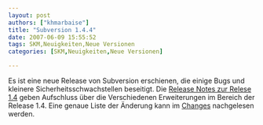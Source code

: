 ```yaml
---
layout: post
authors: ["khmarbaise"]
title: "Subversion 1.4.4"
date: 2007-06-09 15:55:52
tags: SKM,Neuigkeiten,Neue Versionen
categories: [SKM,Neuigkeiten,Neue Versionen]

---
```

Es ist eine neue Release von Subversion erschienen, die einige Bugs und kleinere Sicherheitsschwachstellen beseitigt. Die <a href="http://subversion.tigris.org/svn_1.4_releasenotes.html" title="Release Notes 1.4.">Release Notes zur Relese 1.4</a> geben Aufschluss über die Verschiedenen Erweiterungen im Bereich der Release 1.4. 
Eine genaue Liste der Änderung kann im <a href="http://svn.collab.net/repos/svn/tags/1.4.4/CHANGES">Changes</a> nachgelesen werden.
